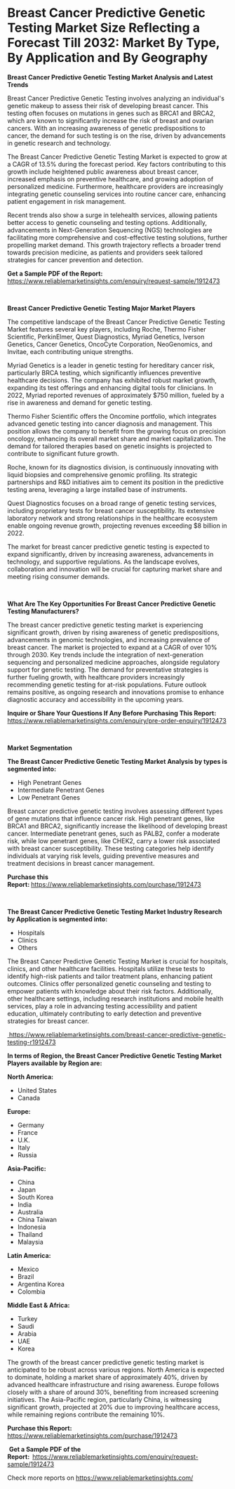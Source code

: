 <p><h1>Breast Cancer Predictive Genetic Testing Market Size Reflecting a Forecast Till 2032: Market By Type, By Application and By Geography</h1></p><p><strong>Breast Cancer Predictive Genetic Testing Market Analysis and Latest Trends</strong></p>
<p><p>Breast Cancer Predictive Genetic Testing involves analyzing an individual's genetic makeup to assess their risk of developing breast cancer. This testing often focuses on mutations in genes such as BRCA1 and BRCA2, which are known to significantly increase the risk of breast and ovarian cancers. With an increasing awareness of genetic predispositions to cancer, the demand for such testing is on the rise, driven by advancements in genetic research and technology.</p><p>The Breast Cancer Predictive Genetic Testing Market is expected to grow at a CAGR of 13.5% during the forecast period. Key factors contributing to this growth include heightened public awareness about breast cancer, increased emphasis on preventive healthcare, and growing adoption of personalized medicine. Furthermore, healthcare providers are increasingly integrating genetic counseling services into routine cancer care, enhancing patient engagement in risk management.</p><p>Recent trends also show a surge in telehealth services, allowing patients better access to genetic counseling and testing options. Additionally, advancements in Next-Generation Sequencing (NGS) technologies are facilitating more comprehensive and cost-effective testing solutions, further propelling market demand. This growth trajectory reflects a broader trend towards precision medicine, as patients and providers seek tailored strategies for cancer prevention and detection.</p></p>
<p><strong>Get a Sample PDF of the Report:&nbsp;</strong> <a href="https://www.reliablemarketinsights.com/enquiry/request-sample/1912473?utm_campaign=2488&utm_medium=2&utm_source=Github&utm_content=ia&utm_term=03032025&utm_id=breast-cancer-predictive-genetic-testing">https://www.reliablemarketinsights.com/enquiry/request-sample/1912473</a></p>
<p>&nbsp;</p>
<p><strong>Breast Cancer Predictive Genetic Testing Major Market Players</strong></p>
<p><p>The competitive landscape of the Breast Cancer Predictive Genetic Testing Market features several key players, including Roche, Thermo Fisher Scientific, PerkinElmer, Quest Diagnostics, Myriad Genetics, Iverson Genetics, Cancer Genetics, OncoCyte Corporation, NeoGenomics, and Invitae, each contributing unique strengths.</p><p>Myriad Genetics is a leader in genetic testing for hereditary cancer risk, particularly BRCA testing, which significantly influences preventive healthcare decisions. The company has exhibited robust market growth, expanding its test offerings and enhancing digital tools for clinicians. In 2022, Myriad reported revenues of approximately $750 million, fueled by a rise in awareness and demand for genetic testing.</p><p>Thermo Fisher Scientific offers the Oncomine portfolio, which integrates advanced genetic testing into cancer diagnosis and management. This position allows the company to benefit from the growing focus on precision oncology, enhancing its overall market share and market capitalization. The demand for tailored therapies based on genetic insights is projected to contribute to significant future growth.</p><p>Roche, known for its diagnostics division, is continuously innovating with liquid biopsies and comprehensive genomic profiling. Its strategic partnerships and R&D initiatives aim to cement its position in the predictive testing arena, leveraging a large installed base of instruments.</p><p>Quest Diagnostics focuses on a broad range of genetic testing services, including proprietary tests for breast cancer susceptibility. Its extensive laboratory network and strong relationships in the healthcare ecosystem enable ongoing revenue growth, projecting revenues exceeding $8 billion in 2022.</p><p>The market for breast cancer predictive genetic testing is expected to expand significantly, driven by increasing awareness, advancements in technology, and supportive regulations. As the landscape evolves, collaboration and innovation will be crucial for capturing market share and meeting rising consumer demands.</p></p>
<p>&nbsp;</p>
<p><strong>What Are The Key Opportunities For Breast Cancer Predictive Genetic Testing Manufacturers?</strong></p>
<p><p>The breast cancer predictive genetic testing market is experiencing significant growth, driven by rising awareness of genetic predispositions, advancements in genomic technologies, and increasing prevalence of breast cancer. The market is projected to expand at a CAGR of over 10% through 2030. Key trends include the integration of next-generation sequencing and personalized medicine approaches, alongside regulatory support for genetic testing. The demand for preventative strategies is further fueling growth, with healthcare providers increasingly recommending genetic testing for at-risk populations. Future outlook remains positive, as ongoing research and innovations promise to enhance diagnostic accuracy and accessibility in the upcoming years.</p></p>
<p><strong>Inquire or Share Your Questions If Any Before Purchasing This Report:</strong> <a href="https://www.reliablemarketinsights.com/enquiry/pre-order-enquiry/1912473?utm_campaign=2488&utm_medium=2&utm_source=Github&utm_content=ia&utm_term=03032025&utm_id=breast-cancer-predictive-genetic-testing">https://www.reliablemarketinsights.com/enquiry/pre-order-enquiry/1912473</a></p>
<p>&nbsp;</p>
<p><strong>Market Segmentation</strong></p>
<p><strong>The Breast Cancer Predictive Genetic Testing Market Analysis by types is segmented into:</strong></p>
<p><ul><li>High Penetrant Genes</li><li>Intermediate Penetrant Genes</li><li>Low Penetrant Genes</li></ul></p>
<p><p>Breast cancer predictive genetic testing involves assessing different types of gene mutations that influence cancer risk. High penetrant genes, like BRCA1 and BRCA2, significantly increase the likelihood of developing breast cancer. Intermediate penetrant genes, such as PALB2, confer a moderate risk, while low penetrant genes, like CHEK2, carry a lower risk associated with breast cancer susceptibility. These testing categories help identify individuals at varying risk levels, guiding preventive measures and treatment decisions in breast cancer management.</p></p>
<p><strong>Purchase this Report:&nbsp;</strong><a href="https://www.reliablemarketinsights.com/purchase/1912473?utm_campaign=2488&utm_medium=2&utm_source=Github&utm_content=ia&utm_term=03032025&utm_id=breast-cancer-predictive-genetic-testing">https://www.reliablemarketinsights.com/purchase/1912473</a></p>
<p>&nbsp;</p>
<p><strong>The Breast Cancer Predictive Genetic Testing Market Industry Research by Application is segmented into:</strong></p>
<p><ul><li>Hospitals</li><li>Clinics</li><li>Others</li></ul></p>
<p><p>The Breast Cancer Predictive Genetic Testing Market is crucial for hospitals, clinics, and other healthcare facilities. Hospitals utilize these tests to identify high-risk patients and tailor treatment plans, enhancing patient outcomes. Clinics offer personalized genetic counseling and testing to empower patients with knowledge about their risk factors. Additionally, other healthcare settings, including research institutions and mobile health services, play a role in advancing testing accessibility and patient education, ultimately contributing to early detection and preventive strategies for breast cancer.</p></p>
<p><a href="https://www.reliablemarketinsights.com/breast-cancer-predictive-genetic-testing-r1912473?utm_campaign=2488&utm_medium=2&utm_source=Github&utm_content=ia&utm_term=03032025&utm_id=breast-cancer-predictive-genetic-testing">&nbsp;https://www.reliablemarketinsights.com/breast-cancer-predictive-genetic-testing-r1912473</a></p>
<p><strong>In terms of Region, the Breast Cancer Predictive Genetic Testing Market Players available by Region are:</strong></p>
<p>
    <p> <strong> North America: </strong>
        <ul>
            <li>United States</li>
            <li>Canada</li>
        </ul>
        </p> 
    <p> <strong> Europe: </strong>
        <ul>
            <li>Germany</li>
            <li>France</li>
            <li>U.K.</li>
            <li>Italy</li>
            <li>Russia</li>
        </ul>
        </p> 
    <p> <strong> Asia-Pacific: </strong>
        <ul>
            <li>China</li>
            <li>Japan</li>
            <li>South Korea</li>
            <li>India</li>
            <li>Australia</li>
            <li>China Taiwan</li>
            <li>Indonesia</li>
            <li>Thailand</li>
            <li>Malaysia</li>
        </ul>
        </p> 
    <p> <strong> Latin America: </strong>
        <ul>
            <li>Mexico</li>
            <li>Brazil</li>
            <li>Argentina Korea</li>
            <li>Colombia</li>
        </ul>
        </p> 
    <p> <strong> Middle East & Africa: </strong>
        <ul>
            <li>Turkey</li>
            <li>Saudi</li>
            <li>Arabia</li>
            <li>UAE</li>
            <li>Korea</li>
        </ul>
    </p>
    </p>
<p><p>The growth of the breast cancer predictive genetic testing market is anticipated to be robust across various regions. North America is expected to dominate, holding a market share of approximately 40%, driven by advanced healthcare infrastructure and rising awareness. Europe follows closely with a share of around 30%, benefiting from increased screening initiatives. The Asia-Pacific region, particularly China, is witnessing significant growth, projected at 20% due to improving healthcare access, while remaining regions contribute the remaining 10%.</p></p>
<p><strong>Purchase this Report: </strong><a href="https://www.reliablemarketinsights.com/purchase/1912473?utm_campaign=2488&utm_medium=2&utm_source=Github&utm_content=ia&utm_term=03032025&utm_id=breast-cancer-predictive-genetic-testing">https://www.reliablemarketinsights.com/purchase/1912473</a></p>
<p>&nbsp;<strong>Get a Sample PDF of the Report:&nbsp;&nbsp;</strong><a href="https://www.reliablemarketinsights.com/enquiry/request-sample/1912473?utm_campaign=2488&utm_medium=2&utm_source=Github&utm_content=ia&utm_term=03032025&utm_id=breast-cancer-predictive-genetic-testing">https://www.reliablemarketinsights.com/enquiry/request-sample/1912473</a></p>
<p><strong></strong></p>
<p>Check more reports on <a href="https://www.reliablemarketinsights.com/?utm_campaign=2488&utm_medium=2&utm_source=Github&utm_content=ia&utm_term=03032025&utm_id=breast-cancer-predictive-genetic-testing">https://www.reliablemarketinsights.com/</a></p>